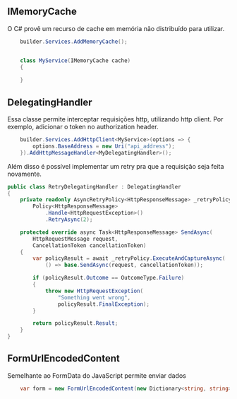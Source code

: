 ## IMemoryCache

O C# provê um recurso de cache em memória não distribuído para utilizar.

```cs
    builder.Services.AddMemoryCache();


    class MyService(IMemoryCache cache)
    {
        
    }
```

## DelegatingHandler

Essa classe permite interceptar requisições http, utilizando http client. Por exemplo, adicionar o token no authorization header.

```cs
    builder.Services.AddHttpClient<MyService>(options => {
        options.BaseAddress = new Uri("api_address");
    }).AddHttpMessageHandler<MyDelegatingHandler>();
```

Além disso é possível implementar um retry pra que a requisição seja feita novamente.

```cs
public class RetryDelegatingHandler : DelegatingHandler
{
    private readonly AsyncRetryPolicy<HttpResponseMessage> _retryPolicy =
        Policy<HttpResponseMessage>
            .Handle<HttpRequestException>()
            .RetryAsync(2);

    protected override async Task<HttpResponseMessage> SendAsync(
        HttpRequestMessage request,
        CancellationToken cancellationToken)
    {
        var policyResult = await _retryPolicy.ExecuteAndCaptureAsync(
            () => base.SendAsync(request, cancellationToken));

        if (policyResult.Outcome == OutcomeType.Failure)
        {
            throw new HttpRequestException(
                "Something went wrong",
                policyResult.FinalException);
        }

        return policyResult.Result;
    }
}
```

## FormUrlEncodedContent

Semelhante ao FormData do JavaScript permite enviar dados

```cs
    var form = new FormUrlEncodedContent(new Dictionary<string, string>() {});
```